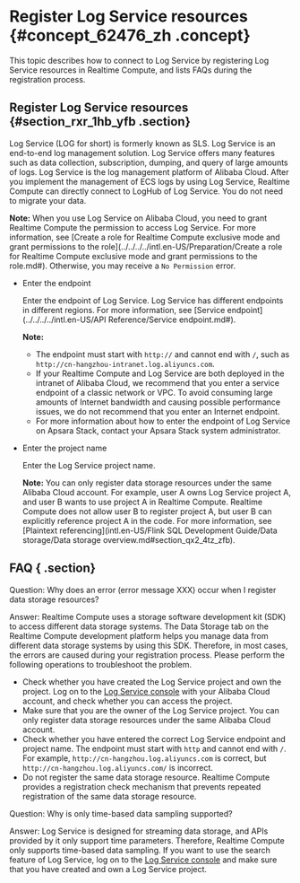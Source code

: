 # Register Log Service resources {#concept_62476_zh .concept}

This topic describes how to connect to Log Service by registering Log Service resources in Realtime Compute, and lists FAQs during the registration process.

## Register Log Service resources {#section_rxr_1hb_yfb .section}

Log Service \(LOG for short\) is formerly known as SLS. Log Service is an end-to-end log management solution. Log Service offers many features such as data collection, subscription, dumping, and query of large amounts of logs. Log Service is the log management platform of Alibaba Cloud. After you implement the management of ECS logs by using Log Service, Realtime Compute can directly connect to LogHub of Log Service. You do not need to migrate your data.

**Note:** When you use Log Service on Alibaba Cloud, you need to grant Realtime Compute the permission to access Log Service. For more information, see [Create a role for Realtime Compute exclusive mode and grant permissions to the role](../../../../intl.en-US/Preparation/Create a role for Realtime Compute exclusive mode and grant permissions to the role.md#). Otherwise, you may receive a `No Permission` error.

-   Enter the endpoint

    Enter the endpoint of Log Service. Log Service has different endpoints in different regions. For more information, see [Service endpoint](../../../../intl.en-US/API Reference/Service endpoint.md#).

    **Note:** 

    -   The endpoint must start with `http://` and cannot end with `/`, such as `http://cn-hangzhou-intranet.log.aliyuncs.com`.
    -   If your Realtime Compute and Log Service are both deployed in the intranet of Alibaba Cloud, we recommend that you enter a service endpoint of a classic network or VPC. To avoid consuming large amounts of Internet bandwidth and causing possible performance issues, we do not recommend that you enter an Internet endpoint.
    -   For more information about how to enter the endpoint of Log Service on Apsara Stack, contact your Apsara Stack system administrator.
-   Enter the project name

    Enter the Log Service project name.

    **Note:** You can only register data storage resources under the same Alibaba Cloud account. For example, user A owns Log Service project A, and user B wants to use project A in Realtime Compute. Realtime Compute does not allow user B to register project A, but user B can explicitly reference project A in the code. For more information, see [Plaintext referencing](intl.en-US/Flink SQL Development Guide/Data storage/Data storage overview.md#section_qx2_4tz_zfb).


## FAQ { .section}

Question: Why does an error \(error message XXX\) occur when I register data storage resources?

Answer: Realtime Compute uses a storage software development kit \(SDK\) to access different data storage systems. The Data Storage tab on the Realtime Compute development platform helps you manage data from different data storage systems by using this SDK. Therefore, in most cases, the errors are caused during your registration process. Please perform the following operations to troubleshoot the problem.

-   Check whether you have created the Log Service project and own the project. Log on to the [Log Service console](https://sls.console.aliyun.com/) with your Alibaba Cloud account, and check whether you can access the project.
-   Make sure that you are the owner of the Log Service project. You can only register data storage resources under the same Alibaba Cloud account.
-   Check whether you have entered the correct Log Service endpoint and project name. The endpoint must start with `http` and cannot end with `/`. For example, `http://cn-hangzhou.log.aliyuncs.com` is correct, but `http://cn-hangzhou.log.aliyuncs.com/` is incorrect.
-   Do not register the same data storage resource. Realtime Compute provides a registration check mechanism that prevents repeated registration of the same data storage resource.

Question: Why is only time-based data sampling supported?

Answer: Log Service is designed for streaming data storage, and APIs provided by it only support time parameters. Therefore, Realtime Compute only supports time-based data sampling. If you want to use the search feature of Log Service, log on to the [Log Service console](https://sls.console.aliyun.com/#/) and make sure that you have created and own a Log Service project.

